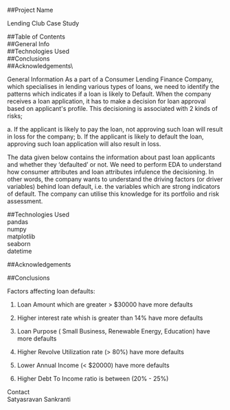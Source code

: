 ##Project Name

Lending Club Case Study

##Table of Contents\
##General Info\
##Technologies Used\
##Conclusions\
##Acknowledgements\

General Information
As a part of a Consumer Lending Finance Company, which specialises in lending various types of loans, we need to identify the patterns which indicates if a loan is likely to Default. When the company receives a loan application, it has to make a decision for loan approval based on applicant's profile. This decisioning is associated with 2 kinds of risks;

a. If the applicant is likely to pay the loan, not approving such loan will result in loss for the company; b. If the applicant is likely to default the loan, approving such loan application will also result in loss.

The data given below contains the information about past loan applicants and whether they ‘defaulted’ or not. We need to perform EDA to understand how consumer attributes and loan attributes infulence the decisioning. In other words, the company wants to understand the driving factors (or driver variables) behind loan default, i.e. the variables which are strong indicators of default. The company can utilise this knowledge for its portfolio and risk assessment.


##Technologies Used\
pandas\
numpy\
matplotlib\
seaborn\
datetime

##Acknowledgements


##Conclusions

Factors affecting loan defaults:

1. Loan Amount which are greater > $30000 have more defaults

2. Higher interest rate whish is greater than 14% have more defaults

3. Loan Purpose ( Small Business, Renewable Energy, Education) have more defaults

4. Higher Revolve Utilization rate (> 80%) have more defaults

5. Lower Annual Income (< $20000) have more defaults

6. Higher Debt To Income ratio is between (20% - 25%) 

Contact\
Satyasravan Sankranti
